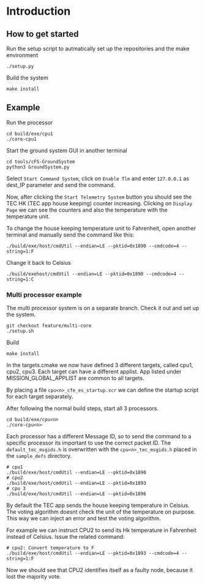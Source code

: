 
# Introduction

## How to get started

Run the setup script to autmatically set up the repositories and the make environment
```
./setup.py
```

Build the system
```
make install
```

## Example

Run the processor
```
cd build/exe/cpu1
./core-cpu1
```

Start the ground system GUI in another terminal
```
cd tools/cFS-GroundSystem
python3 GroundSystem.py
```

Select `Start Command System`, click on `Enable Tlm` and enter `127.0.0.1` as dest_IP parameter and send the command.

Now, after clicking the `Start Telemetry System` button you should see the TEC HK (TEC app house keeping) counter increasing. Clicking on `Display Page` we can see the counters and also the temperature with the temperature unit.

To change the house keeping temperature unit to Fahrenheit, open another terminal and manually send the command like this:
```
./build/exe/host/cmdUtil --endian=LE --pktid=0x1890 --cmdcode=4 --string=1:F
```

Change it back to Celsius
```
./build/exehost/cmdUtil --endian=LE --pktid=0x1890 --cmdcode=4 --string=1:C
```

### Multi processor example

The multi processor system is on a separate branch. Check it out and set up the system.

```
git checkout feature/multi-core
./setup.sh
```

Build

```
make install
```

In the targets.cmake we now have defined 3 different targets, called cpu1, cpu2, cpu3.
Each target can have a different applist. App listed under MISSION_GLOBAL_APPLIST are common to all targets.

By placing a file `cpu<n>_cfe_es_startup.scr` we can define the startup script for each target separately.

After following the normal build steps, start all 3 processors.

```
cd build/exe/cpu<n>
./core-cpu<n>
```

Each processor has a different Message ID, so to send the command to a specific processor its important to use the correct packet ID.
The `default_tec_msgids.h` is overwritten with the `cpu<n>_tec_msgids.h` placed in the `sample_defs` directory.

```
# cpu1
./build/exe/host/cmdUtil --endian=LE --pktid=0x1890
# cpu2
./build/exe/host/cmdUtil --endian=LE --pktid=0x1893
# cpu 3
./build/exe/host/cmdUtil --endian=LE --pktid=0x1896
```

By default the TEC app sends the house keeping temperature in Celsius.
The voting algorithm doesnt check the unit of the temperature on purpose. This way we can inject an error and test the voting algorithm.

For example we can instruct CPU2 to send its Hk temperature in Fahrenheit instead of Celsius.
Issue the related command:

```
# cpu2: Convert temperature to F
./build/exe/host/cmdUtil --endian=LE --pktid=0x1893 --cmdcode=4 --string=1:F
```

Now we should see that CPU2 identifies itself as a faulty node, because it lost the majority vote.
